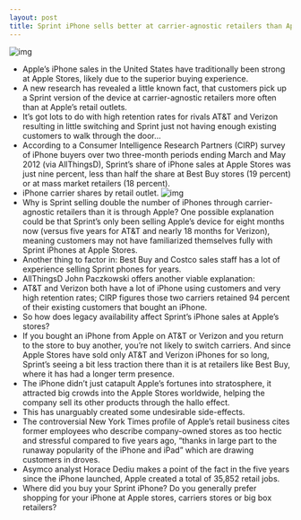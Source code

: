 ```yaml
---
layout: post
title: Sprint iPhone sells better at carrier-agnostic retailers than Apple Stores
---
```

![img](http://media.idownloadblog.com/wp-content/uploads/2012/02/crowded-iphone-store.jpg)
* Apple’s iPhone sales in the United States have traditionally been strong at Apple Stores, likely due to the superior buying experience.
* A new research has revealed a little known fact, that customers pick up a Sprint version of the device at carrier-agnostic retailers more often than at Apple’s retail outlets.
* It’s got lots to do with high retention rates for rivals AT&T and Verizon resulting in little switching and Sprint just not having enough existing customers to walk through the door…
* According to a Consumer Intelligence Research Partners (CIRP) survey of iPhone buyers over two three-month periods ending March and May 2012 (via AllThingsD), Sprint’s share of iPhone sales at Apple Stores was just nine percent, less than half the share at Best Buy stores (19 percent) or at mass market retailers (18 percent).
* iPhone carrier shares by retail outlet.
![img](http://media.idownloadblog.com/wp-content/uploads/2012/06/iPhone-carrier-shares-by-retail-outlet-Consumer-Intelligence-Research-Partners.jpg)
* Why is Sprint selling double the number of iPhones through carrier-agnostic retailers than it is through Apple? One possible explanation could be that Sprint’s only been selling Apple’s device for eight months now (versus five years for AT&T and nearly 18 months for Verizon), meaning customers may not have familiarized themselves fully with Sprint iPhones at Apple Stores.
* Another thing to factor in: Best Buy and Costco sales staff has a lot of experience selling Sprint phones for years.
* AllThingsD John Paczkowski offers another viable explanation:
* AT&T and Verizon both have a lot of iPhone using customers and very high retention rates; CIRP figures those two carriers retained 94 percent of their existing customers that bought an iPhone.
* So how does legacy availability affect Sprint’s iPhone sales at Apple’s stores?
* If you bought an iPhone from Apple on AT&T or Verizon and you return to the store to buy another, you’re not likely to switch carriers. And since Apple Stores have sold only AT&T and Verizon iPhones for so long, Sprint’s seeing a bit less traction there than it is at retailers like Best Buy, where it has had a longer term presence.
* The iPhone didn’t just catapult Apple’s fortunes into stratosphere, it attracted big crowds into the Apple Stores worldwide, helping the company sell its other products through the hallo effect.
* This has unarguably created some undesirable side-effects.
* The controversial New York Times profile of Apple’s retail business cites former employees who describe company-owned stores as too hectic and stressful compared to five years ago, “thanks in large part to the runaway popularity of the iPhone and iPad” which are drawing customers in droves.
* Asymco analyst Horace Dediu makes a point of the fact in the five years since the iPhone launched, Apple created a total of 35,852 retail jobs.
* Where did you buy your Sprint iPhone? Do you generally prefer shopping for your iPhone at Apple stores, carriers stores or big box retailers?


